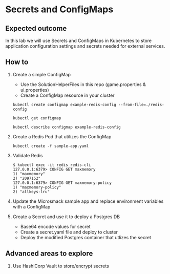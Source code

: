 # Secrets and ConfigMaps

## Expected outcome

In this lab we will use Secrets and ConfigMaps in Kubernetes to store application configuration settings and secrets needed for external services.

## How to

1. Create a simple ConfigMap

    * Use the SolutionHelperFiles in this repo (game.properties & ui.properties)
    * Create a ConfigMap resource in your cluster

    ```
    kubectl create configmap example-redis-config --from-file=./redis-config

    kubectl get configmap

    kubectl describe configmap example-redis-config
    ```

2. Create a Redis Pod that utilizes the ConfigMap

    ```
    kubectl create -f sample-app.yaml
    ```

3. Validate Redis

    ```
    $ kubectl exec -it redis redis-cli
    127.0.0.1:6379> CONFIG GET maxmemory
    1) "maxmemory"
    2) "2097152"
    127.0.0.1:6379> CONFIG GET maxmemory-policy
    1) "maxmemory-policy"
    2) "allkeys-lru"
    ```

4. Update the Microsmack sample app and replace environment variables with a ConfigMap

5. Create a Secret and use it to deploy a Postgres DB

    * Base64 encode values for secret
    * Create a secret.yaml file and deploy to cluster
    * Deploy the modified Postgres container that utlizes the secret

## Advanced areas to explore

1. Use HashiCorp Vault to store/encrypt secrets